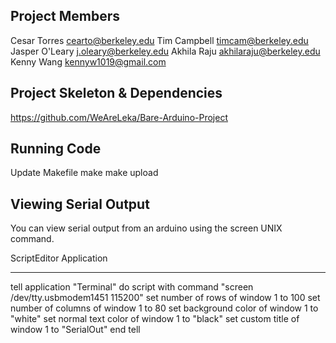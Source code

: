 Project Members
---
Cesar Torres <cearto@berkeley.edu>
Tim Campbell <timcam@berkeley.edu>
Jasper O'Leary <j.oleary@berkeley.edu>
Akhila Raju <akhilaraju@berkeley.edu>
Kenny Wang <kennyw1019@gmail.com>


Project Skeleton & Dependencies
---
https://github.com/WeAreLeka/Bare-Arduino-Project


Running Code
---
Update Makefile
make 
make upload


Viewing Serial Output
--- 
You can view serial output from an arduino using the screen UNIX command. 

ScriptEditor Application 
*************************
tell application "Terminal"
	do script with command "screen /dev/tty.usbmodem1451 115200"
	set number of rows of window 1 to 100
	set number of columns of window 1 to 80
	set background color of window 1 to "white"
	set normal text color of window 1 to "black"
	set custom title of window 1 to "SerialOut"
end tell